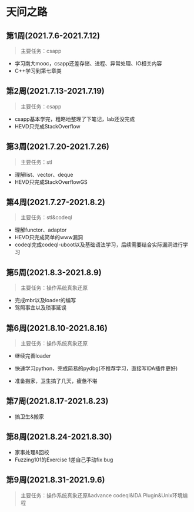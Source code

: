 # 天问之路

## 第1周(2021.7.6-2021.7.12)

> 主要任务：csapp

- 学习南大mooc，csapp还差存储、进程、异常处理、IO相关内容
- C++学习到第七章类

## 第2周(2021.7.13-2021.7.19)

> 主要任务：csapp

- csapp基本学完，粗略地整理了下笔记，lab还没完成
- HEVD只完成StackOverflow

## 第3周(2021.7.20-2021.7.26)

> 主要任务：stl

- 理解list、vector、deque
- HEVD只完成StackOverflowGS

## 第4周(2021.7.27-2021.8.2)

> 主要任务：stl&codeql

- 理解functor、adaptor
- HEVD只完成简单的www漏洞
- codeql完成codeql-uboot以及基础语法学习，后续需要结合实际漏洞进行学习

## 第5周(2021.8.3-2021.8.9)

> 主要任务：操作系统真象还原

- 完成mbr以及loader的编写
- 驾照事宜以及琐事延误

## 第6周(2021.8.10-2021.8.16)

> 主要任务：操作系统真象还原

- 继续完善loader

- 快速学习python，完成简易的pydbg(不推荐学习，直接写IDA插件更好)
- 准备搬家，卫生搞了几天，疲惫不堪

## 第7周(2021.8.17-2021.8.23)

- 搞卫生&搬家

## 第8周(2021.8.24-2021.8.30)

- 家事处理&回校
- Fuzzing101的Exercise 1差自己手动fix bug

## 第9周(2021.8.31-2021.9.6)

> 主要任务：操作系统真象还原&advance codeql&IDA Plugin&Unix环境编程

